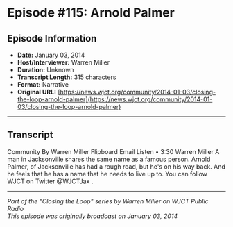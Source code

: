 # Episode #115: Arnold Palmer



## Episode Information

- **Date:** January 03, 2014
- **Host/Interviewer:** Warren Miller
- **Duration:** Unknown
- **Transcript Length:** 315 characters
- **Format:** Narrative
- **Original URL:** [https://news.wjct.org/community/2014-01-03/closing-the-loop-arnold-palmer](https://news.wjct.org/community/2014-01-03/closing-the-loop-arnold-palmer)

---

## Transcript

Community
By
Warren Miller
Flipboard
Email
Listen
•
3:30
Warren Miller
A man in Jacksonville shares the same name as a famous person.
Arnold Palmer, of Jacksonville has had a rough road, but he's on his way back. And he feels that he has a name that he needs to live up to.
You can follow WJCT on Twitter
@WJCTJax
.

---

*Part of the "Closing the Loop" series by Warren Miller on WJCT Public Radio*  
*This episode was originally broadcast on January 03, 2014*

